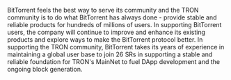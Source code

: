 BitTorrent feels the best way to serve its community and the TRON community is to do what BitTorrent has always done - provide stable and reliable products for hundreds of millions of users.  In supporting BitTorrent users, the company will continue to improve and enhance its existing products and explore ways to make the BitTorrent protocol better.  In supporting the TRON community, BitTorrent takes its years of experience in maintaining a global user base to join 26 SRs in supporting a stable and reliable foundation for TRON's MainNet to fuel DApp development and the ongoing block generation.
